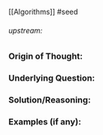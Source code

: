 [[Algorithms]]
#seed 
###### upstream: 

### Origin of Thought:


### Underlying Question: 


### Solution/Reasoning: 


### Examples (if any): 

